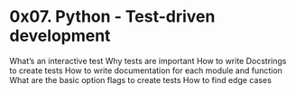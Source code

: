 # 0x07. Python - Test-driven development
What’s an interactive test
Why tests are important
How to write Docstrings to create tests
How to write documentation for each module and function
What are the basic option flags to create tests
How to find edge cases
